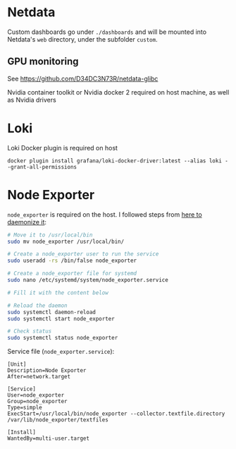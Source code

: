 # Netdata

Custom dashboards go under `./dashboards` and will be mounted into Netdata's `web` directory, under the subfolder `custom`.

## GPU monitoring

See https://github.com/D34DC3N73R/netdata-glibc

Nvidia container toolkit or Nvidia docker 2 required on host machine, as well as Nvidia drivers

# Loki

Loki Docker plugin is required on host

```
docker plugin install grafana/loki-docker-driver:latest --alias loki --grant-all-permissions
```

# Node Exporter

`node_exporter` is required on the host. I followed steps from [here to daemonize it](https://devopscube.com/monitor-linux-servers-prometheus-node-exporter/):

```bash
# Move it to /usr/local/bin
sudo mv node_exporter /usr/local/bin/

# Create a node_exporter user to run the service
sudo useradd -rs /bin/false node_exporter

# Create a node_exporter file for systemd
sudo nano /etc/systemd/system/node_exporter.service

# Fill it with the content below

# Reload the daemon
sudo systemctl daemon-reload
sudo systemctl start node_exporter

# Check status
sudo systemctl status node_exporter
```

Service file (`node_exporter.service`):

```
[Unit]
Description=Node Exporter
After=network.target

[Service]
User=node_exporter
Group=node_exporter
Type=simple
ExecStart=/usr/local/bin/node_exporter --collector.textfile.directory /var/lib/node_exporter/textfiles

[Install]
WantedBy=multi-user.target
```
